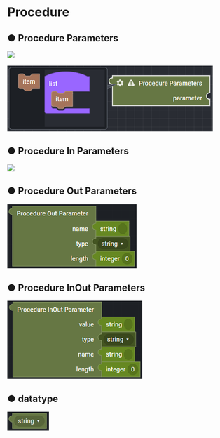 # Procedure

## ● Procedure Parameters

![](https://gblobscdn.gitbook.com/assets%2F-Mbu2DYo1jNucxn3cJIz%2F-MdoLQ1VxvPHQ3CUqbr5%2F-MdoSxjVxbQ3VxIF8fnE%2Fimage.png?alt=media&token=2630a046-88e0-40a3-a0af-259bc55b8f73)

![](../../../.gitbook/assets/image%20%28266%29.png)

## ● Procedure In Parameters

![](https://gblobscdn.gitbook.com/assets%2F-Mbu2DYo1jNucxn3cJIz%2F-MdoLQ1VxvPHQ3CUqbr5%2F-MdoT1C2wGixDsztugi7%2Fimage.png?alt=media&token=71be4084-f7c2-4988-b6d1-8dcb3b027c14)

## ● Procedure Out Parameters

![](../../../.gitbook/assets/image%20%28263%29.png)

## ● Procedure InOut Parameters

![](../../../.gitbook/assets/image%20%28275%29.png)

## ● datatype

![](../../../.gitbook/assets/image%20%28222%29.png)

